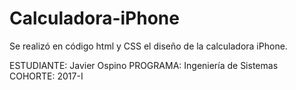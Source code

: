 # Calculadora-iPhone

Se realizó en código html y CSS el diseño de la calculadora iPhone. 

ESTUDIANTE: Javier Ospino 
PROGRAMA: Ingeniería de Sistemas 
COHORTE: 2017-I 

